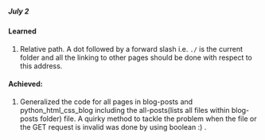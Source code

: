 ##### July 2

#### Learned

1. Relative path. A dot followed by a forward slash i.e. `./` is the current folder and all the linking to other pages should be done with respect to this address. 

#### Achieved:

1. Generalized the code for all pages in blog-posts and python_html_css_blog including the all-posts(lists all files within blog-posts folder) file. A quirky method to tackle the problem when the file or the GET request is invalid was done by using boolean :) . 